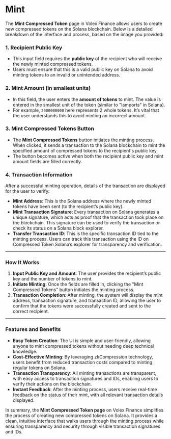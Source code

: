 # Mint

The **Mint Compressed Token** page in Volex Finance allows users to create new compressed tokens on the Solana blockchain. Below is a detailed breakdown of the interface and process, based on the image you provided:

### 1. Recipient Public Key

- This input field requires the **public key** of the recipient who will receive the newly minted compressed tokens.
- Users must ensure that this is a valid public key on Solana to avoid minting tokens to an invalid or unintended address.

### 2. Mint Amount (in smallest units)

- In this field, the user enters the **amount of tokens** to mint. The value is entered in the smallest unit of the token (similar to "lamports" in Solana).
- For example, `2000000000` here represents 2 whole tokens. It’s vital that the user understands this to avoid minting an incorrect amount.

### 3. Mint Compressed Tokens Button

- The **Mint Compressed Tokens** button initiates the minting process. When clicked, it sends a transaction to the Solana blockchain to mint the specified amount of compressed tokens to the recipient's public key.
- The button becomes active when both the recipient public key and mint amount fields are filled correctly.

### 4. Transaction Information

   After a successful minting operation, details of the transaction are displayed for the user to verify:

- **Mint Address**: This is the Solana address where the newly minted tokens have been sent (to the recipient’s public key).
- **Mint Transaction Signature**: Every transaction on Solana generates a unique signature, which acts as proof that the transaction took place on the blockchain. This signature can be used to verify the transaction or check its status on a Solana block explorer.
- **Transfer Transaction ID**: This is the specific transaction ID tied to the minting process. Users can track this transaction using the ID on Compressed Token Solana’s explorer for transparency and verification.

---

### How It Works

1. **Input Public Key and Amount**: The user provides the recipient’s public key and the number of tokens to mint.
2. **Initiate Minting**: Once the fields are filled in, clicking the "Mint Compressed Tokens" button initiates the minting process.
3. **Transaction Completion**: After minting, the system will display the mint address, transaction signature, and transaction ID, allowing the user to confirm that the tokens were successfully created and sent to the correct recipient.

---

### Features and Benefits

- **Easy Token Creation**: The UI is simple and user-friendly, allowing anyone to mint compressed tokens without needing deep technical knowledge.
- **Cost-Effective Minting**: By leveraging zkCompression technology, users benefit from reduced transaction costs compared to minting regular tokens on Solana.
- **Transaction Transparency**: All minting transactions are transparent, with easy access to transaction signatures and IDs, enabling users to verify their actions on the blockchain.
- **Instant Feedback**: After the minting process, users receive real-time feedback on the status of their mint, with all relevant transaction details displayed.

In summary, the **Mint Compressed Token page** on Volex Finance simplifies the process of creating new compressed tokens on Solana. It provides a clean, intuitive interface that walks users through the minting process while ensuring transparency and security through visible transaction signatures and IDs.
